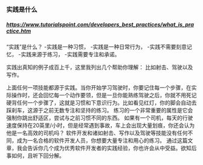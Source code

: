 ### 实践是什么 ###
##### https://www.tutorialspoint.com/developers_best_practices/what_is_practice.htm #####
“实践”是什么？
-实践是一种习惯，
-实践是一种日常行为，
-实践不需要刻意记忆，
-实践来源于练习，
-实践需要专注和承诺。

实践出真知的例子成百上千，这里我列出几个帮助你理解：
比如射击、驾驶以及写作。

上面任何一项技能都源于实践。当你开始学习驾驶时，你要记住每一个步骤，在实际操作时，还会回忆每一个动作要领，但是一旦你能熟练驾驶之后，你就不用死记硬背任何一个步骤了，这就是习惯和下意识行为。比如看见红灯，你的脚会自动去踩刹车，这源于之前无数专注和坚持的练习。
练习的一个非常重要的属性是它会强制你跳出舒适区，尝试与之前习惯不同的东西。
如果有一个司机，每天的行驶速度保持在20英里/小时，但是经常遇到事故，车上会出现大量划痕，你还会认为他是一名高效的司机吗？
软件开发和诸如射击、写作以及驾驶等技能没有任何不同，成为一名合格的软件开发人员，你想要大量专注和用心的练习。
通过这篇文章，我会告诉你几个成为优秀软件开发者的实践经验，你也许会从中受益。欲知后事如何，且听下回分解。
